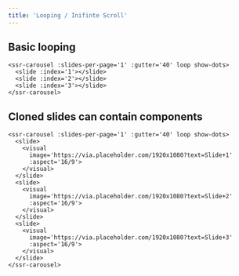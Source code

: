 ```yaml
---
title: 'Looping / Inifinte Scroll'
---
```


## Basic looping

<ssr-carousel :slides-per-page='1' :gutter='40' loop show-dots>
  <slide :index='1'></slide>
  <slide :index='2'></slide>
  <slide :index='3'></slide>
</ssr-carousel>

```vue
<ssr-carousel :slides-per-page='1' :gutter='40' loop show-dots>
  <slide :index='1'></slide>
  <slide :index='2'></slide>
  <slide :index='3'></slide>
</ssr-carousel>
```

## Cloned slides can contain components

<ssr-carousel :slides-per-page='1' :gutter='40' loop show-dots>
  <slide>
    <visual
      image='https://via.placeholder.com/1920x1080?text=Slide+1'
      :aspect='16/9'>
    </visual>
  </slide>
  <slide>
    <visual
      image='https://via.placeholder.com/1920x1080?text=Slide+2'
      :aspect='16/9'>
    </visual>
  </slide>
  <slide>
    <visual
      image='https://via.placeholder.com/1920x1080?text=Slide+3'
      :aspect='16/9'>
    </visual>
  </slide>
</ssr-carousel>

```vue
<ssr-carousel :slides-per-page='1' :gutter='40' loop show-dots>
  <slide>
    <visual
      image='https://via.placeholder.com/1920x1080?text=Slide+1'
      :aspect='16/9'>
    </visual>
  </slide>
  <slide>
    <visual
      image='https://via.placeholder.com/1920x1080?text=Slide+2'
      :aspect='16/9'>
    </visual>
  </slide>
  <slide>
    <visual
      image='https://via.placeholder.com/1920x1080?text=Slide+3'
      :aspect='16/9'>
    </visual>
  </slide>
</ssr-carousel>
```
